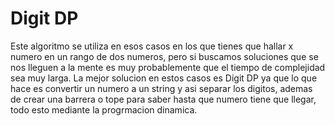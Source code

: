 # Digit DP
Este algoritmo se utiliza en esos casos en los que tienes que hallar x numero en un rango de dos numeros, pero si buscamos soluciones que se nos lleguen a la mente es muy probablemente que el tiempo de complejidad sea muy larga.
La mejor solucion en estos casos es Digit DP ya que lo que hace es convertir un numero a un string y asi separar los digitos, ademas de crear una barrera o tope para saber hasta que numero tiene que llegar, todo esto mediante la progrmacion dinamica.
